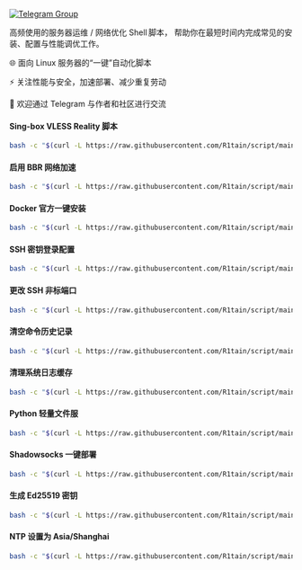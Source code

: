 [![Telegram Group](https://img.shields.io/badge/Telegram%20Group-000?style=for-the-badge&logo=visual%20studio%20code&logoColor=white)](https://t.me/lucky3344)

高频使用的服务器运维 / 网络优化 Shell 脚本，
帮助你在最短时间内完成常见的安装、配置与性能调优工作。

🌐 面向 Linux 服务器的“一键”自动化脚本

⚡ 关注性能与安全，加速部署、减少重复劳动

💬 欢迎通过 Telegram 与作者和社区进行交流


#### Sing-box VLESS Reality 脚本
```bash
bash -c "$(curl -L https://raw.githubusercontent.com/R1tain/script/main/reality.sh)"
```

#### 启用 BBR 网络加速
```bash
bash -c "$(curl -L https://raw.githubusercontent.com/R1tain/script/main/bbr.sh)"
```

#### Docker 官方一键安装
```bash
bash -c "$(curl -L https://raw.githubusercontent.com/R1tain/script/main/official-docker-install.sh)"
```

#### SSH 密钥登录配置
```bash
bash -c "$(curl -L https://raw.githubusercontent.com/R1tain/script/main/authorized_keys.sh)"
```

#### 更改 SSH 非标端口
```bash
bash -c "$(curl -L https://raw.githubusercontent.com/R1tain/script/main/update_port.sh)"
```

#### 清空命令历史记录
```bash
bash -c "$(curl -L https://raw.githubusercontent.com/R1tain/script/main/clear_history.sh)"
```

#### 清理系统日志缓存
```bash
bash -c "$(curl -L https://raw.githubusercontent.com/R1tain/script/main/disk_cleaner.sh)"
```

#### Python 轻量文件服
```bash
bash -c "$(curl -L https://raw.githubusercontent.com/R1tain/script/main/fastfileserver.sh)"
```

#### Shadowsocks 一键部署
```bash
bash -c "$(curl -L https://raw.githubusercontent.com/R1tain/script/main/shadowsocks-auto.sh)"
```

#### 生成 Ed25519 密钥
```bash
bash -c "$(curl -L https://raw.githubusercontent.com/R1tain/script/main/generate_ed25519_key.sh)"
```

#### NTP 设置为 Asia/Shanghai
```bash
bash -c "$(curl -L https://raw.githubusercontent.com/R1tain/script/main/set_time.sh)"
```
